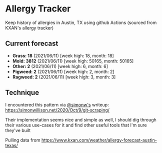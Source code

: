 # Allergy Tracker

Keep history of allergies in Austin, TX using github Actions (sourced from KXAN's allergy tracker)

## Current forecast
<!-- INJECT FORECAST -->
- **Grass: 18** (2021/06/11)  [week high: 18, month: 18]
- **Mold: 3812** (2021/06/11)  [week high: 50165, month: 50165]
- **Other: 2** (2021/06/11)  [week high: 6, month: 6]
- **Pigweed: 2** (2021/06/11)  [week high: 2, month: 2]
- **Ragweed: 2** (2021/06/11)  [week high: 3, month: 3]
<!-- END INJECT FORECAST -->

## Technique

I encountered this pattern via [@simonw's](https://github.com/simonw) writeup: https://simonwillison.net/2020/Oct/9/git-scraping/

Their implementation seems nice and simple as well, I should dig through their various use-cases for it and find other useful tools that I'm sure they've built

Pulling data from https://www.kxan.com/weather/allergy-forecast-austin-texas/
